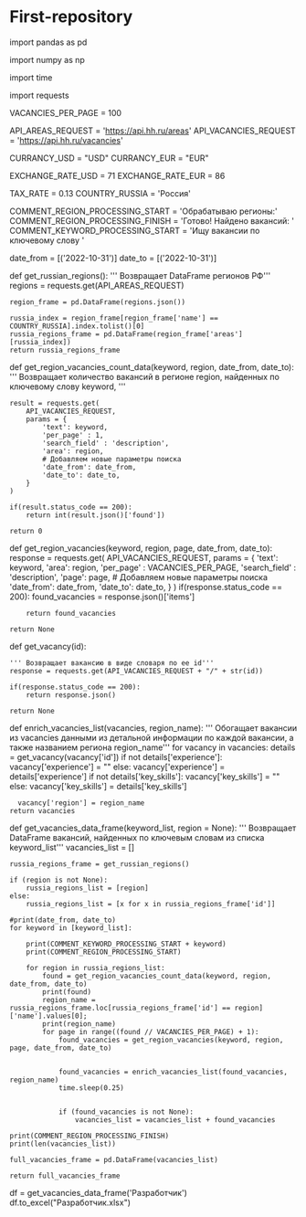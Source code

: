 # First-repository
import pandas as pd

import numpy as np

import time

import requests

VACANCIES_PER_PAGE = 100

API_AREAS_REQUEST = 'https://api.hh.ru/areas'
API_VACANCIES_REQUEST = 'https://api.hh.ru/vacancies'

CURRANCY_USD = "USD"
CURRANCY_EUR = "EUR"

EXCHANGE_RATE_USD = 71
EXCHANGE_RATE_EUR = 86

TAX_RATE = 0.13
COUNTRY_RUSSIA = 'Россия'

COMMENT_REGION_PROCESSING_START = 'Обрабатываю регионы:'
COMMENT_REGION_PROCESSING_FINISH = 'Готово! Найдено вакансий: '
COMMENT_KEYWORD_PROCESSING_START = 'Ищу вакансии по ключевому слову '

date_from = [('2022-10-31')]
date_to = [('2022-10-31')]

def get_russian_regions():
    ''' Возвращает DataFrame регионов РФ'''
    regions = requests.get(API_AREAS_REQUEST)
    
    region_frame = pd.DataFrame(regions.json())
    
    russia_index = region_frame[region_frame['name'] == COUNTRY_RUSSIA].index.tolist()[0]
    russia_regions_frame = pd.DataFrame(region_frame['areas'][russia_index])
    return russia_regions_frame

def get_region_vacancies_count_data(keyword, region, date_from, date_to):
    ''' Возвращает количество вакансий в регионе region, 
    найденных по ключевому слову keyword,
    '''    

    result = requests.get(
        API_VACANCIES_REQUEST, 
        params = {
            'text': keyword, 
            'per_page' : 1, 
            'search_field' : 'description', 
            'area': region,
            # Добавляем новые параметры поиска
            'date_from': date_from,
            'date_to': date_to,
        }
    )
            
    if(result.status_code == 200):
        return int(result.json()['found'])

    return 0

def get_region_vacancies(keyword, region, page, date_from, date_to):
    response = requests.get(
        API_VACANCIES_REQUEST,
        params = {
            'text': keyword, 
            'area': region, 
            'per_page' : VACANCIES_PER_PAGE, 
            'search_field' : 'description', 
            'page': page,
            # Добавляем новые параметры поиска
            'date_from': date_from,
            'date_to': date_to,
            }
    )
    if(response.status_code == 200):
        found_vacancies = response.json()['items']

        return found_vacancies
    
    return None

def get_vacancy(id):
    
    ''' Возвращает вакансию в виде словаря по ее id'''
    response = requests.get(API_VACANCIES_REQUEST + "/" + str(id))
    
    if(response.status_code == 200):
        return response.json()
    
    return None

def enrich_vacancies_list(vacancies, region_name):
    ''' Обогащает вакансии из vacancies данными из детальной информации по каждой 
    вакансии, а также названием региона region_name'''
    for vacancy in vacancies:
      details = get_vacancy(vacancy['id'])
      if not details['experience']:
        vacancy['experience'] = ""
      else:
        vacancy['experience'] = details['experience']
      if  not details['key_skills']:
        vacancy['key_skills'] = ""
      else:
        vacancy['key_skills'] = details['key_skills'] 
       
        
    
    
      vacancy['region'] = region_name
    return vacancies

def get_vacancies_data_frame(keyword_list, region = None):
    ''' Возвращает DataFrame вакансий, найденных по ключевым словам из списка keyword_list'''
    vacancies_list = []
    
    russia_regions_frame = get_russian_regions()

    if (region is not None):
        russia_regions_list = [region]
    else: 
        russia_regions_list = [x for x in russia_regions_frame['id']]
    
    #print(date_from, date_to)
    for keyword in [keyword_list]:
        
        print(COMMENT_KEYWORD_PROCESSING_START + keyword)
        print(COMMENT_REGION_PROCESSING_START)
            
        for region in russia_regions_list:
            found = get_region_vacancies_count_data(keyword, region, date_from, date_to)
            print(found)
            region_name = russia_regions_frame.loc[russia_regions_frame['id'] == region]['name'].values[0];
            print(region_name)
            for page in range((found // VACANCIES_PER_PAGE) + 1):
                found_vacancies = get_region_vacancies(keyword, region, page, date_from, date_to)
                
                
                found_vacancies = enrich_vacancies_list(found_vacancies, region_name)
                time.sleep(0.25)


                if (found_vacancies is not None):
                    vacancies_list = vacancies_list + found_vacancies

    print(COMMENT_REGION_PROCESSING_FINISH)
    print(len(vacancies_list))
    
    full_vacancies_frame = pd.DataFrame(vacancies_list)
    
    return full_vacancies_frame

df = get_vacancies_data_frame('Разработчик')
df.to_excel("Разработчик.xlsx")
